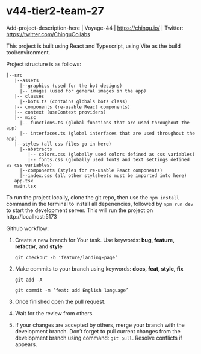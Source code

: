 # v44-tier2-team-27

Add-project-description-here | Voyage-44 | https://chingu.io/ | Twitter: https://twitter.com/ChinguCollabs

This project is built using React and Typescript, using Vite as the build tool/environment.

Project structure is as follows:

```
|--src
   |--assets
     |--graphics (used for the bot designs)
     |-- images (used for general images in the app)
   |-- classes
     |--bots.ts (contains globals bots class)
   |-- components (re-usable React components)
   |-- context (useContext providers)
   |-- misc
     |-- functions.ts (global functions that are used throughout the app)
     |-- interfaces.ts (global interfaces that are used throughout the app)
   |--styles (all css files go in here)
     |--abstracts
        |-- colors.css (globally used colors defined as css variables)
        |-- fonts.css (globally used fonts and text settings defined as css variables)
     |--components (styles for re-usable React components)
     |--index.css (all other stylsheets must be imported into here)
   app.tsx
   main.tsx
```

To run the project locally, clone the git repo, then use the `npm install` command in the terminal to install all depenencies,
followed by `npm run dev` to start the development server. This will run the project on http://localhost:5173

Github workflow:

1. Create a new branch for Your task. Use keywords: <B>bug, feature, refactor</B>, and <B>style</B>

   `git checkout -b ‘feature/landing-page’`

2. Make commits to your branch using keywords: <B>docs, feat, style, fix</B>

   `git add -A`

   `git commit -m ‘feat: add English language’`

3. Once finished open the pull request.
4. Wait for the review from others.
5. If your changes are accepted by others, merge your branch with the development branch. Don’t forget to pull current changes from the development branch using command: `git pull`. Resolve conflicts if appears.
